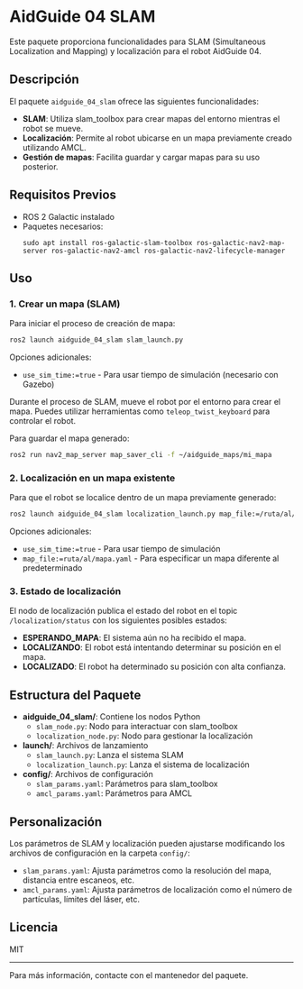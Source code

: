 # AidGuide 04 SLAM

Este paquete proporciona funcionalidades para SLAM (Simultaneous Localization and Mapping) y localización para el robot AidGuide 04.

## Descripción

El paquete `aidguide_04_slam` ofrece las siguientes funcionalidades:

- **SLAM**: Utiliza slam_toolbox para crear mapas del entorno mientras el robot se mueve.
- **Localización**: Permite al robot ubicarse en un mapa previamente creado utilizando AMCL.
- **Gestión de mapas**: Facilita guardar y cargar mapas para su uso posterior.

## Requisitos Previos

- ROS 2 Galactic instalado
- Paquetes necesarios:
  ```
  sudo apt install ros-galactic-slam-toolbox ros-galactic-nav2-map-server ros-galactic-nav2-amcl ros-galactic-nav2-lifecycle-manager
  ```

## Uso

### 1. Crear un mapa (SLAM)

Para iniciar el proceso de creación de mapa:

```bash
ros2 launch aidguide_04_slam slam_launch.py
```

Opciones adicionales:
- `use_sim_time:=true` - Para usar tiempo de simulación (necesario con Gazebo)

Durante el proceso de SLAM, mueve el robot por el entorno para crear el mapa. Puedes utilizar herramientas como `teleop_twist_keyboard` para controlar el robot.

Para guardar el mapa generado:

```bash
ros2 run nav2_map_server map_saver_cli -f ~/aidguide_maps/mi_mapa
```

### 2. Localización en un mapa existente

Para que el robot se localice dentro de un mapa previamente generado:

```bash
ros2 launch aidguide_04_slam localization_launch.py map_file:=/ruta/al/mapa.yaml
```

Opciones adicionales:
- `use_sim_time:=true` - Para usar tiempo de simulación
- `map_file:=ruta/al/mapa.yaml` - Para especificar un mapa diferente al predeterminado

### 3. Estado de localización

El nodo de localización publica el estado del robot en el topic `/localization/status` con los siguientes posibles estados:

- **ESPERANDO_MAPA**: El sistema aún no ha recibido el mapa.
- **LOCALIZANDO**: El robot está intentando determinar su posición en el mapa.
- **LOCALIZADO**: El robot ha determinado su posición con alta confianza.

## Estructura del Paquete

- **aidguide_04_slam/**: Contiene los nodos Python
  - `slam_node.py`: Nodo para interactuar con slam_toolbox
  - `localization_node.py`: Nodo para gestionar la localización
- **launch/**: Archivos de lanzamiento
  - `slam_launch.py`: Lanza el sistema SLAM
  - `localization_launch.py`: Lanza el sistema de localización
- **config/**: Archivos de configuración
  - `slam_params.yaml`: Parámetros para slam_toolbox
  - `amcl_params.yaml`: Parámetros para AMCL

## Personalización

Los parámetros de SLAM y localización pueden ajustarse modificando los archivos de configuración en la carpeta `config/`:

- `slam_params.yaml`: Ajusta parámetros como la resolución del mapa, distancia entre escaneos, etc.
- `amcl_params.yaml`: Ajusta parámetros de localización como el número de partículas, límites del láser, etc.

## Licencia

MIT

---

Para más información, contacte con el mantenedor del paquete. 